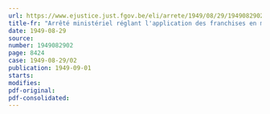 ```yaml
---
url: https://www.ejustice.just.fgov.be/eli/arrete/1949/08/29/1949082902/justel
title-fr: "Arrêté ministériel réglant l'application des franchises en matière de douane"
date: 1949-08-29
source:
number: 1949082902
page: 8424
case: 1949-08-29/02
publication: 1949-09-01
starts:
modifies:
pdf-original:
pdf-consolidated:
---
```


